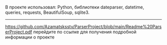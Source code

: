 В проекте использовал:
Python, библиотеки dateparser, datetime, queries, requests, BeautifulSoup, sqlite3.
******
https://github.com/Azamatsksstv/ParserProject/blob/main/Readme%20ParserProject.pdf
перейдите по ссылке для получения подробной информации о проекте
